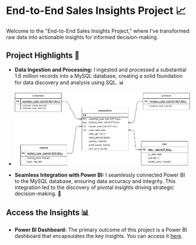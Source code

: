 # End-to-End Sales Insights Project 📈

Welcome to the "End-to-End Sales Insights Project," where I've transformed raw data into actionable insights for informed decision-making.

## Project Highlights 🌟

- **Data Ingestion and Processing:** I ingested and processed a substantial 1.6 million records into a MySQL database, creating a solid foundation for data discovery and analysis using SQL. 📊
- ![Alt Text](star.jpg)

- **Seamless Integration with Power BI:** I seamlessly connected Power BI to the MySQL database, ensuring data accuracy and integrity. This integration led to the discovery of pivotal insights driving strategic decision-making. 🤝

## Access the Insights 📊

- **Power BI Dashboard:** The primary outcome of this project is a Power BI dashboard that encapsulates the key insights. You can access it [here](https://app.powerbi.com/links/-gUa-XoGZD?ctid=dbd6664d-4eb9-46eb-99d8-5c43ba153c61&pbi_source=linkShare).

